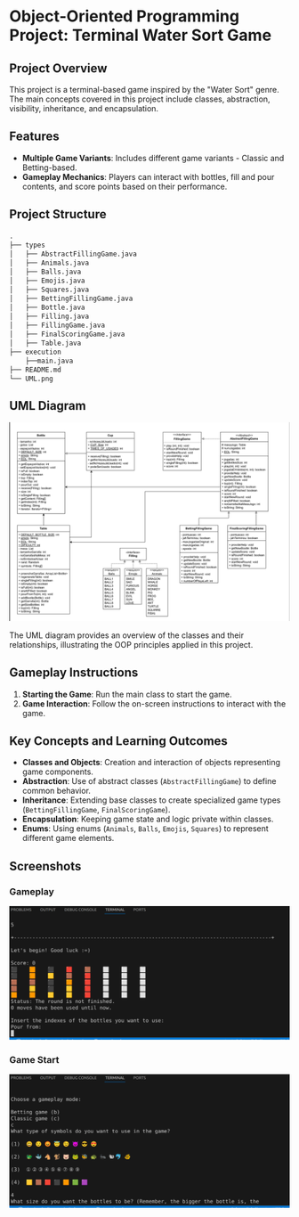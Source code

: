 # Object-Oriented Programming Project: Terminal Water Sort Game

## Project Overview

This project is a terminal-based game inspired by the "Water Sort" genre. The main concepts covered in this project include classes, abstraction, visibility, inheritance, and encapsulation. 

## Features

- **Multiple Game Variants**: Includes different game variants - Classic and Betting-based.
- **Gameplay Mechanics**: Players can interact with bottles, fill and pour contents, and score points based on their performance.

## Project Structure

```plaintext
.
├── types
│   ├── AbstractFillingGame.java
│   ├── Animals.java
│   ├── Balls.java
│   ├── Emojis.java
│   ├── Squares.java
│   ├── BettingFillingGame.java
│   ├── Bottle.java
│   ├── Filling.java
│   ├── FillingGame.java
│   ├── FinalScoringGame.java
│   ├── Table.java
├── execution
    ├──main.java
├── README.md
└── UML.png
```

## UML Diagram

![UML Diagram](UML.png)

The UML diagram provides an overview of the classes and their relationships, illustrating the OOP principles applied in this project.

## Gameplay Instructions

1. **Starting the Game**: Run the main class to start the game.
2. **Game Interaction**: Follow the on-screen instructions to interact with the game.

## Key Concepts and Learning Outcomes

- **Classes and Objects**: Creation and interaction of objects representing game components.
- **Abstraction**: Use of abstract classes (`AbstractFillingGame`) to define common behavior.
- **Inheritance**: Extending base classes to create specialized game types (`BettingFillingGame`, `FinalScoringGame`).
- **Encapsulation**: Keeping game state and logic private within classes.
- **Enums**: Using enums (`Animals`, `Balls`, `Emojis`, `Squares`) to represent different game elements.

## Screenshots

### Gameplay
![Game Start](screenshots/Gameplay1.png)

### Game Start
![Gameplay](screenshots/Gameplay2.png)